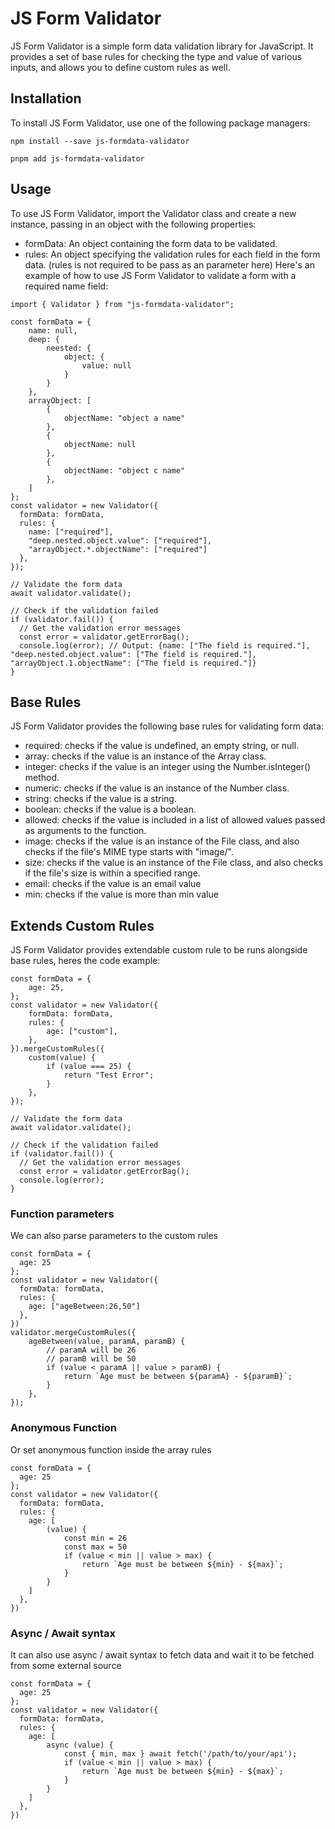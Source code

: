 # JS Form Validator

JS Form Validator is a simple form data validation library for JavaScript. It provides a set of base rules for checking the type and value of various inputs, and allows you to define custom rules as well.

## Installation

To install JS Form Validator, use one of the following package managers:

```
npm install --save js-formdata-validator
```

```
pnpm add js-formdata-validator
```

## Usage

To use JS Form Validator, import the Validator class and create a new instance, passing in an object with the following properties:

- formData: An object containing the form data to be validated.
- rules: An object specifying the validation rules for each field in the form data. (rules is not required to be pass as an parameter here)
  Here's an example of how to use JS Form Validator to validate a form with a required name field:

```
import { Validator } from "js-formdata-validator";

const formData = {
    name: null,
    deep: {
        neested: {
            object: {
                value: null
            }
        }
    },
    arrayObject: [
        {
            objectName: "object a name"
        },
        {
            objectName: null
        },
        {
            objectName: "object c name"
        },
    ]
};
const validator = new Validator({
  formData: formData,
  rules: {
    name: ["required"],
    "deep.nested.object.value": ["required"],
    "arrayObject.*.objectName": ["required"]
  },
});

// Validate the form data
await validator.validate();

// Check if the validation failed
if (validator.fail()) {
  // Get the validation error messages
  const error = validator.getErrorBag();
  console.log(error); // Output: {name: ["The field is required."], "deep.nested.object.value": ["The field is required."], "arrayObject.1.objectName": ["The field is required."]}
}
```

## Base Rules

JS Form Validator provides the following base rules for validating form data:

- required: checks if the value is undefined, an empty string, or null.
- array: checks if the value is an instance of the Array class.
- integer: checks if the value is an integer using the Number.isInteger() method.
- numeric: checks if the value is an instance of the Number class.
- string: checks if the value is a string.
- boolean: checks if the value is a boolean.
- allowed: checks if the value is included in a list of allowed values passed as arguments to the function.
- image: checks if the value is an instance of the File class, and also checks if the file's MIME type starts with "image/".
- size: checks if the value is an instance of the File class, and also checks if the file's size is within a specified range.
- email: checks if the value is an email value
- min: checks if the value is more than min value

## Extends Custom Rules

JS Form Validator provides extendable custom rule to be runs alongside base rules, heres the code example:

```
const formData = {
    age: 25,
};
const validator = new Validator({
    formData: formData,
    rules: {
        age: ["custom"],
    },
}).mergeCustomRules({
    custom(value) {
        if (value === 25) {
            return "Test Error";
        }
    },
});

// Validate the form data
await validator.validate();

// Check if the validation failed
if (validator.fail()) {
  // Get the validation error messages
  const error = validator.getErrorBag();
  console.log(error);
}
```

### Function parameters

We can also parse parameters to the custom rules

```
const formData = {
  age: 25
};
const validator = new Validator({
  formData: formData,
  rules: {
    age: ["ageBetween:26,50"]
  },
})
validator.mergeCustomRules({
    ageBetween(value, paramA, paramB) {
        // paramA will be 26
        // paramB will be 50
        if (value < paramA || value > paramB) {
            return `Age must be between ${paramA} - ${paramB}`;
        }
    },
});
```

### Anonymous Function

Or set anonymous function inside the array rules

```
const formData = {
  age: 25
};
const validator = new Validator({
  formData: formData,
  rules: {
    age: [
        (value) {
            const min = 26
            const max = 50
            if (value < min || value > max) {
                return `Age must be between ${min} - ${max}`;
            }
        }
    ]
  },
})
```

### Async / Await syntax

It can also use async / await syntax to fetch data and wait it to be fetched from some external source

```
const formData = {
  age: 25
};
const validator = new Validator({
  formData: formData,
  rules: {
    age: [
        async (value) {
            const { min, max } await fetch('/path/to/your/api');
            if (value < min || value > max) {
                return `Age must be between ${min} - ${max}`;
            }
        }
    ]
  },
})
```
